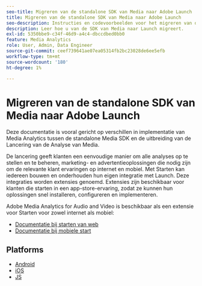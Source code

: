 ```yaml
---
seo-title: Migreren van de standalone SDK van Media naar Adobe Launch
title: Migreren van de standalone SDK van Media naar Adobe Launch
seo-description: Instructies en codevoorbeelden voor het migreren van de Media SDK naar Launch.
description: Leer hoe u van de SDK van Media naar Launch migreert.
exl-id: 5350bbe9-c34f-46d9-a4c4-dbccdbed0bb0
feature: Media Analytics
role: User, Admin, Data Engineer
source-git-commit: ceef739641ae07ea05314fb2bc23028de6ee5efb
workflow-type: tm+mt
source-wordcount: '180'
ht-degree: 1%

---
```


# Migreren van de standalone SDK van Media naar Adobe Launch

Deze documentatie is vooral gericht op verschillen in implementatie van Media Analytics
tussen de standalone Media SDK en de uitbreiding van de Lancering van de Analyse van Media.

De lancering geeft klanten een eenvoudige manier om alle analyses op te stellen en te beheren,
marketing- en advertentieoplossingen die nodig zijn om de relevante klant
ervaringen op internet en mobiel. Met Starten kan iedereen bouwen en onderhouden
hun eigen integratie met Launch. Deze integraties worden extensies genoemd.
Extensies zijn beschikbaar voor klanten die starten in een app-store-ervaring, zodat ze
kunnen hun oplossingen snel installeren, configureren en implementeren.

Adobe Media Analytics for Audio and Video is beschikbaar als een extensie voor Starten voor zowel internet als mobiel:

* [Documentatie bij starten van web](https://experienceleague.adobe.com/docs/experience-platform/tags/extensions/adobe/media-analytics/overview.html)
* [Documentatie bij mobiele start](https://aep-sdks.gitbook.io/docs/using-mobile-extensions/adobe-media-analytics)

## Platforms

* [Android](/help/sdk-implement/sdk-to-launch/sdk-to-launch-migration-platforms/sdk-to-launch-migration-android.md)
* [iOS](/help/sdk-implement/sdk-to-launch/sdk-to-launch-migration-platforms/sdk-to-launch-migration-ios.md)
* [JS](/help/sdk-implement/sdk-to-launch/sdk-to-launch-migration-platforms/sdk-to-launch-migration-js.md)
